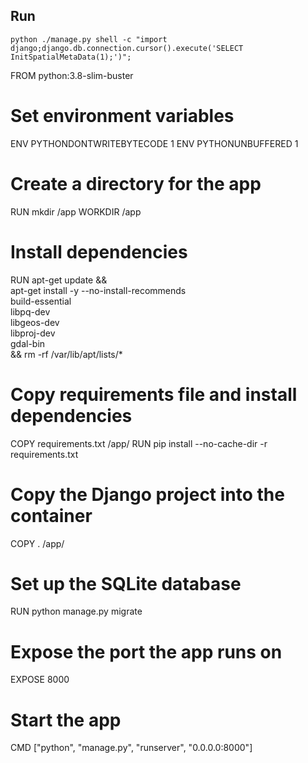 ## Run

```
python ./manage.py shell -c "import django;django.db.connection.cursor().execute('SELECT InitSpatialMetaData(1);')";
```

FROM python:3.8-slim-buster

# Set environment variables
ENV PYTHONDONTWRITEBYTECODE 1
ENV PYTHONUNBUFFERED 1

# Create a directory for the app
RUN mkdir /app
WORKDIR /app

# Install dependencies
RUN apt-get update && \
    apt-get install -y --no-install-recommends \
    build-essential \
    libpq-dev \
    libgeos-dev \
    libproj-dev \
    gdal-bin \
    && rm -rf /var/lib/apt/lists/*

# Copy requirements file and install dependencies
COPY requirements.txt /app/
RUN pip install --no-cache-dir -r requirements.txt

# Copy the Django project into the container
COPY . /app/

# Set up the SQLite database
RUN python manage.py migrate

# Expose the port the app runs on
EXPOSE 8000

# Start the app
CMD ["python", "manage.py", "runserver", "0.0.0.0:8000"]